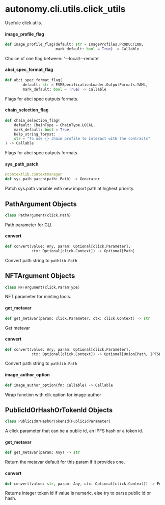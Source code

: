 <a id="autonomy.cli.utils.click_utils"></a>

# autonomy.cli.utils.click`_`utils

Usefule click utils.

<a id="autonomy.cli.utils.click_utils.image_profile_flag"></a>

#### image`_`profile`_`flag

```python
def image_profile_flag(default: str = ImageProfiles.PRODUCTION,
                       mark_default: bool = True) -> Callable
```

Choice of one flag between: '--local/--remote'.

<a id="autonomy.cli.utils.click_utils.abci_spec_format_flag"></a>

#### abci`_`spec`_`format`_`flag

```python
def abci_spec_format_flag(
        default: str = FSMSpecificationLoader.OutputFormats.YAML,
        mark_default: bool = True) -> Callable
```

Flags for abci spec outputs formats.

<a id="autonomy.cli.utils.click_utils.chain_selection_flag"></a>

#### chain`_`selection`_`flag

```python
def chain_selection_flag(
    default: ChainType = ChainType.LOCAL,
    mark_default: bool = True,
    help_string_format:
    str = "To use {} chain profile to interact with the contracts"
) -> Callable
```

Flags for abci spec outputs formats.

<a id="autonomy.cli.utils.click_utils.sys_path_patch"></a>

#### sys`_`path`_`patch

```python
@contextlib.contextmanager
def sys_path_patch(path: Path) -> Generator
```

Patch sys.path variable with new import path at highest priority.

<a id="autonomy.cli.utils.click_utils.PathArgument"></a>

## PathArgument Objects

```python
class PathArgument(click.Path)
```

Path parameter for CLI.

<a id="autonomy.cli.utils.click_utils.PathArgument.convert"></a>

#### convert

```python
def convert(value: Any, param: Optional[click.Parameter],
            ctx: Optional[click.Context]) -> Optional[Path]
```

Convert path string to `pathlib.Path`

<a id="autonomy.cli.utils.click_utils.NFTArgument"></a>

## NFTArgument Objects

```python
class NFTArgument(click.ParamType)
```

NFT parameter for minting tools.

<a id="autonomy.cli.utils.click_utils.NFTArgument.get_metavar"></a>

#### get`_`metavar

```python
def get_metavar(param: click.Parameter, ctx: click.Context) -> str
```

Get metavar

<a id="autonomy.cli.utils.click_utils.NFTArgument.convert"></a>

#### convert

```python
def convert(value: Any, param: Optional[click.Parameter],
            ctx: Optional[click.Context]) -> Optional[Union[Path, IPFSHash]]
```

Convert path string to `pathlib.Path`

<a id="autonomy.cli.utils.click_utils.image_author_option"></a>

#### image`_`author`_`option

```python
def image_author_option(fn: Callable) -> Callable
```

Wrap function with clik option for image-author

<a id="autonomy.cli.utils.click_utils.PublicIdOrHashOrTokenId"></a>

## PublicIdOrHashOrTokenId Objects

```python
class PublicIdOrHashOrTokenId(PublicIdParameter)
```

A click parameter that can be a public id, an IPFS hash or a token id.

<a id="autonomy.cli.utils.click_utils.PublicIdOrHashOrTokenId.get_metavar"></a>

#### get`_`metavar

```python
def get_metavar(param: Any) -> str
```

Return the metavar default for this param if it provides one.

<a id="autonomy.cli.utils.click_utils.PublicIdOrHashOrTokenId.convert"></a>

#### convert

```python
def convert(value: str, param: Any, ctx: Optional[click.Context]) -> PublicId
```

Returns integer token id if value is numeric, else try to parse public id or hash.

